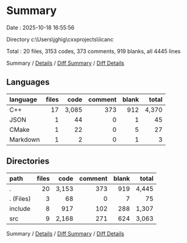 # Summary

Date : 2025-10-18 16:55:56

Directory c:\\Users\\jghig\\cxxprojects\\licanc

Total : 20 files,  3153 codes, 373 comments, 919 blanks, all 4445 lines

Summary / [Details](details.md) / [Diff Summary](diff.md) / [Diff Details](diff-details.md)

## Languages
| language | files | code | comment | blank | total |
| :--- | ---: | ---: | ---: | ---: | ---: |
| C++ | 17 | 3,085 | 373 | 912 | 4,370 |
| JSON | 1 | 44 | 0 | 1 | 45 |
| CMake | 1 | 22 | 0 | 5 | 27 |
| Markdown | 1 | 2 | 0 | 1 | 3 |

## Directories
| path | files | code | comment | blank | total |
| :--- | ---: | ---: | ---: | ---: | ---: |
| . | 20 | 3,153 | 373 | 919 | 4,445 |
| . (Files) | 3 | 68 | 0 | 7 | 75 |
| include | 8 | 917 | 102 | 288 | 1,307 |
| src | 9 | 2,168 | 271 | 624 | 3,063 |

Summary / [Details](details.md) / [Diff Summary](diff.md) / [Diff Details](diff-details.md)